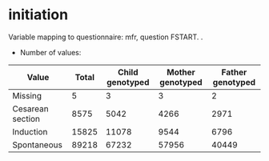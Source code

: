 # initiation
Variable mapping to questionnaire: mfr, question FSTART.
.
- Number of values:

| Value | Total | Child genotyped | Mother genotyped | Father genotyped |
| ----- | ----- | --------------- | ---------------- | ---------------- |
| Missing | 5 | 3 | 3 | 2 |
| Cesarean section | 8575 | 5042 | 4266 |2971 |
| Induction | 15825 | 11078 | 9544 |6796 |
| Spontaneous | 89218 | 67232 | 57956 |40449 |



